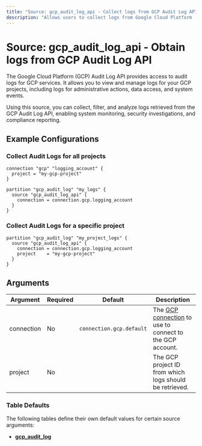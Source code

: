 ```yaml
---
title: "Source: gcp_audit_log_api - Collect logs from GCP Audit Log API"
description: "Allows users to collect logs from Google Cloud Platform (GCP) Audit Log API."
---
```


# Source: gcp_audit_log_api - Obtain logs from GCP Audit Log API

The Google Cloud Platform (GCP) Audit Log API provides access to audit logs for GCP services. It allows you to view and manage logs for your GCP projects, including logs for administrative actions, data access, and system events.

Using this source, you can collect, filter, and analyze logs retrieved from the GCP Audit Log API, enabling system monitoring, security investigations, and compliance reporting.

## Example Configurations

### Collect Audit Logs for all projects

```hcl
connection "gcp" "logging_account" {
  project = "my-gcp-project"
}

partition "gcp_audit_log" "my_logs" {
  source "gcp_audit_log_api" {
    connection = connection.gcp.logging_account
  }
}
```

### Collect Audit Logs for a specific project

```hcl
partition "gcp_audit_log" "my_project_logs" {
  source "gcp_audit_log_api" {
    connection = connection.gcp.logging_account
    project    = "my-gcp-project"
  }
}
```

## Arguments

| Argument      | Required | Default                  | Description                                                                                                                |
|---------------|----------|--------------------------|----------------------------------------------------------------------------------------------------------------------------|
| connection    | No       | `connection.gcp.default` | The [GCP connection](https://tailpipe.io/docs/reference/config-files/connection/gcp) to use to connect to the GCP account. |
| project       | No       |                          | The GCP project ID from which logs should be retrieved.                                                                    |

### Table Defaults

The following tables define their own default values for certain source arguments:

- **[gcp_audit_log](https://tailpipe.io/plugins/turbot/gcp/tables/gcp_audit_log#gcp_audit_log_api)**

